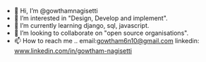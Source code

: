 - 👋 Hi, I’m @gowthamnagisetti
- 👀 I’m interested in "Design, Develop and implement".
- 🌱 I’m currently learning django, sql, javascript.
- 💞️ I’m looking to collaborate on "open source organisations".
- 📫 How to reach me ..
                        email:gowtham6n10@gmail.com
                        linkedin: www.linkedin.com/in/gowtham-nagisetti
                        

<!---
gowthamnagisetti/gowthamnagisetti is a ✨ special ✨ repository because its `README.md` (this file) appears on your GitHub profile.
You can click the Preview link to take a look at your changes.
--->
